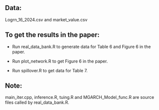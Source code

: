 ## Data:

Logrn_16_2024.csv and market_value.csv

## To get the results in the paper:

* Run real_data_bank.R to generate data for Table 6 and Figure 6 in the paper.

* Run plot_network.R to get Figure 6 in the paper.

* Run spillover.R to get data for Table 7.

## Note:

main_iter.cpp, inference.R, tuing.R and MGARCH_Model_func.R are source files called by real_data_bank.R.
